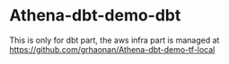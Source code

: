 # Athena-dbt-demo-dbt

This is only for dbt part, the aws infra part is managed at https://github.com/grhaonan/Athena-dbt-demo-tf-local
